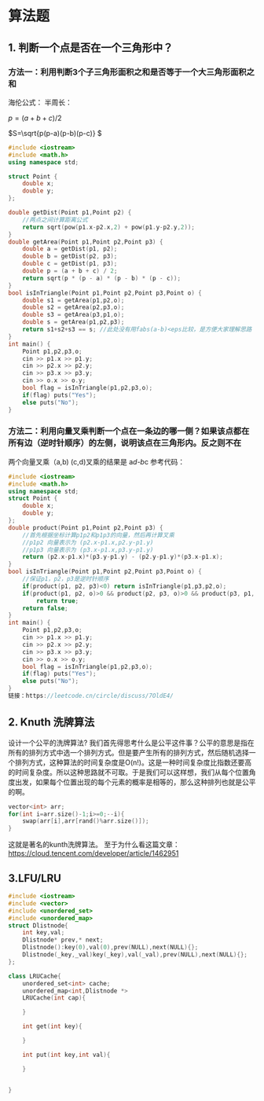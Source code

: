 # 算法题
## 1. 判断一个点是否在一个三角形中？
### 方法一：利用判断3个子三角形面积之和是否等于一个大三角形面积之和
海伦公式：
半周长：

$p=(a+b+c)/2$

$S=\sqrt{p(p-a)(p-b)(p-c)} $

```c++
#include <iostream>
#include <math.h>
using namespace std;

struct Point {
    double x;
    double y;
};

double getDist(Point p1,Point p2) {
    //两点之间计算距离公式
    return sqrt(pow(p1.x-p2.x,2) + pow(p1.y-p2.y,2));
}
double getArea(Point p1,Point p2,Point p3) {
    double a = getDist(p1, p2);
    double b = getDist(p2, p3);
    double c = getDist(p1, p3);
    double p = (a + b + c) / 2;
    return sqrt(p * (p - a) * (p - b) * (p - c));
}
bool isInTriangle(Point p1,Point p2,Point p3,Point o) {
    double s1 = getArea(p1,p2,o);
    double s2 = getArea(p2,p3,o);
    double s3 = getArea(p3,p1,o);
    double s = getArea(p1,p2,p3);
    return s1+s2+s3 == s; //此处没有用fabs(a-b)<eps比较，是方便大家理解思路
}
int main() {
    Point p1,p2,p3,o;
    cin >> p1.x >> p1.y;
    cin >> p2.x >> p2.y;
    cin >> p3.x >> p3.y;
    cin >> o.x >> o.y;
    bool flag = isInTriangle(p1,p2,p3,o);
    if(flag) puts("Yes");
    else puts("No");
}
```
### 方法二：利用向量叉乘判断一个点在一条边的哪一侧？如果该点都在所有边（逆时针顺序）的左侧，说明该点在三角形内。反之则不在
两个向量叉乘（a,b) (c,d)叉乘的结果是 a*d-b*c
参考代码：
```c++
#include <iostream>
#include <math.h>
using namespace std;
struct Point {
    double x;
    double y;
};
double product(Point p1,Point p2,Point p3) {
    //首先根据坐标计算p1p2和p1p3的向量，然后再计算叉乘
    //p1p2 向量表示为 (p2.x-p1.x,p2.y-p1.y)
    //p1p3 向量表示为 (p3.x-p1.x,p3.y-p1.y)
    return (p2.x-p1.x)*(p3.y-p1.y) - (p2.y-p1.y)*(p3.x-p1.x);
}
bool isInTriangle(Point p1,Point p2,Point p3,Point o) {
    //保证p1，p2，p3是逆时针顺序
    if(product(p1, p2, p3)<0) return isInTriangle(p1,p3,p2,o);
    if(product(p1, p2, o)>0 && product(p2, p3, o)>0 && product(p3, p1, o)>0)
        return true;
    return false;
}
int main() {
    Point p1,p2,p3,o;
    cin >> p1.x >> p1.y;
    cin >> p2.x >> p2.y;
    cin >> p3.x >> p3.y;
    cin >> o.x >> o.y;
    bool flag = isInTriangle(p1,p2,p3,o);
    if(flag) puts("Yes");
    else puts("No");
}
链接：https://leetcode.cn/circle/discuss/7OldE4/
```

## 2. Knuth 洗牌算法
设计一个公平的洗牌算法?
我们首先得思考什么是公平这件事？公平的意思是指在所有的排列方式中选一个排列方式。但是要产生所有的排列方式，然后随机选择一个排列方式，这种算法的时间复杂度是O(n!)。这是一种时间复杂度比指数还要高的时间复杂度。所以这种思路就不可取。于是我们可以这样想，我们从每个位置角度出发，如果每个位置出现的每个元素的概率是相等的，那么这种排列也就是公平的啊。
```c++
vector<int> arr;
for(int i=arr.size()-1;i>=0;--i){
    swap(arr[i],arr[rand()%arr.size()]);
}
```
这就是著名的kunth洗牌算法。
至于为什么看这篇文章：https://cloud.tencent.com/developer/article/1462951

## 3.LFU/LRU

```C++
#include <iostream>
#include <vector>
#include <unordered_set>
#include <unordered_map>
struct Dlistnode{
    int key,val;
    Dlistnode* prev,* next;
    Dlistnode():key(0),val(0),prev(NULL),next(NULL){};
    Dlistnode(_key,_val)key(_key),val(_val),prev(NULL),next(NULL){};
};

class LRUCache{
    unordered_set<int> cache;
    unordered_map<int,Dlistnode *> 
    LRUCache(int cap){

    }

    int get(int key){

    }

    int put(int key,int val){

    }


}
```
